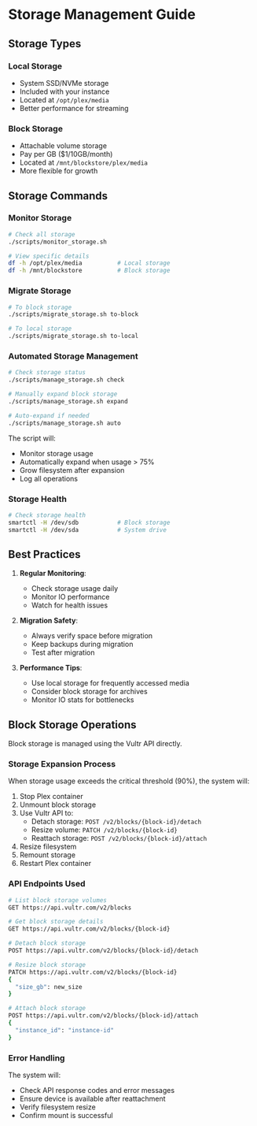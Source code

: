 # Storage Management Guide

## Storage Types

### Local Storage
- System SSD/NVMe storage
- Included with your instance
- Located at `/opt/plex/media`
- Better performance for streaming

### Block Storage
- Attachable volume storage
- Pay per GB ($1/10GB/month)
- Located at `/mnt/blockstore/plex/media`
- More flexible for growth

## Storage Commands

### Monitor Storage
```bash
# Check all storage
./scripts/monitor_storage.sh

# View specific details
df -h /opt/plex/media          # Local storage
df -h /mnt/blockstore          # Block storage
```

### Migrate Storage
```bash
# To block storage
./scripts/migrate_storage.sh to-block

# To local storage
./scripts/migrate_storage.sh to-local
```

### Automated Storage Management
```bash
# Check storage status
./scripts/manage_storage.sh check

# Manually expand block storage
./scripts/manage_storage.sh expand

# Auto-expand if needed
./scripts/manage_storage.sh auto
```

The script will:
- Monitor storage usage
- Automatically expand when usage > 75%
- Grow filesystem after expansion
- Log all operations

### Storage Health
```bash
# Check storage health
smartctl -H /dev/sdb           # Block storage
smartctl -H /dev/sda           # System drive
```

## Best Practices

1. **Regular Monitoring**:
   - Check storage usage daily
   - Monitor IO performance
   - Watch for health issues

2. **Migration Safety**:
   - Always verify space before migration
   - Keep backups during migration
   - Test after migration

3. **Performance Tips**:
   - Use local storage for frequently accessed media
   - Consider block storage for archives
   - Monitor IO stats for bottlenecks 

## Block Storage Operations

Block storage is managed using the Vultr API directly.

### Storage Expansion Process

When storage usage exceeds the critical threshold (90%), the system will:

1. Stop Plex container
2. Unmount block storage
3. Use Vultr API to:
   - Detach storage: `POST /v2/blocks/{block-id}/detach`
   - Resize volume: `PATCH /v2/blocks/{block-id}`
   - Reattach storage: `POST /v2/blocks/{block-id}/attach`
4. Resize filesystem
5. Remount storage
6. Restart Plex container

### API Endpoints Used

```bash
# List block storage volumes
GET https://api.vultr.com/v2/blocks

# Get block storage details
GET https://api.vultr.com/v2/blocks/{block-id}

# Detach block storage
POST https://api.vultr.com/v2/blocks/{block-id}/detach

# Resize block storage
PATCH https://api.vultr.com/v2/blocks/{block-id}
{
  "size_gb": new_size
}

# Attach block storage
POST https://api.vultr.com/v2/blocks/{block-id}/attach
{
  "instance_id": "instance-id"
}
```

### Error Handling

The system will:
- Check API response codes and error messages
- Ensure device is available after reattachment
- Verify filesystem resize
- Confirm mount is successful 